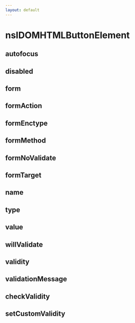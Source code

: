```yaml
---
layout: default
---
```


# nsIDOMHTMLButtonElement #

## autofocus ##

## disabled ##

## form ##

## formAction ##

## formEnctype ##

## formMethod ##

## formNoValidate ##

## formTarget ##

## name ##

## type ##

## value ##

## willValidate ##

## validity ##

## validationMessage ##

## checkValidity ##

## setCustomValidity ##
